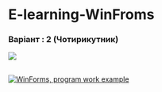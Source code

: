 # E-learning-WinFroms

### Варіант :  2 (Чотирикутник)

![](https://github.com/andrewDubyk/E-learning-WinFroms/blob/master/docs/Task.png)

##

[![WinForms, program work example](https://i9.ytimg.com/vi/_-Len_kddBI/2.jpg?sqp=CPCmm9gF&rs=AOn4CLBMBeR-pWRFmJO2p0BfEpCqadHPYQ&time=1527174039428)](https://www.youtube.com/watch?v=_-Len_kddBI)

